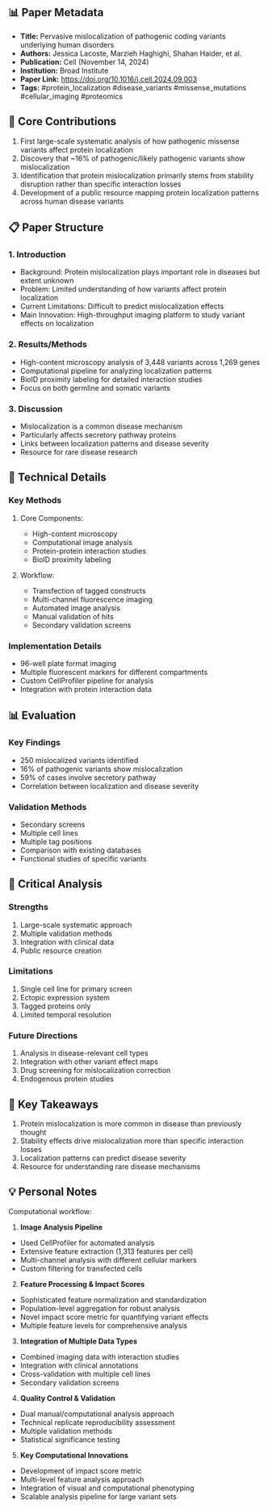 ## 📊 Paper Metadata
- **Title:** Pervasive mislocalization of pathogenic coding variants underlying human disorders
- **Authors:** Jessica Lacoste, Marzieh Haghighi, Shahan Haider, et al.
- **Publication:** Cell (November 14, 2024)
- **Institution:** Broad Institute
- **Paper Link:** https://doi.org/10.1016/j.cell.2024.09.003
- **Tags:** #protein_localization #disease_variants #missense_mutations #cellular_imaging #proteomics

## 🎯 Core Contributions
1. First large-scale systematic analysis of how pathogenic missense variants affect protein localization
2. Discovery that ~16% of pathogenic/likely pathogenic variants show mislocalization
3. Identification that protein mislocalization primarily stems from stability disruption rather than specific interaction losses
4. Development of a public resource mapping protein localization patterns across human disease variants

## 📋 Paper Structure

### 1. Introduction
- Background: Protein mislocalization plays important role in diseases but extent unknown
- Problem: Limited understanding of how variants affect protein localization
- Current Limitations: Difficult to predict mislocalization effects
- Main Innovation: High-throughput imaging platform to study variant effects on localization

### 2. Results/Methods
- High-content microscopy analysis of 3,448 variants across 1,269 genes
- Computational pipeline for analyzing localization patterns
- BioID proximity labeling for detailed interaction studies
- Focus on both germline and somatic variants

### 3. Discussion
- Mislocalization is a common disease mechanism
- Particularly affects secretory pathway proteins
- Links between localization patterns and disease severity
- Resource for rare disease research

## 🔬 Technical Details

### Key Methods
1. Core Components:
   - High-content microscopy
   - Computational image analysis
   - Protein-protein interaction studies
   - BioID proximity labeling

2. Workflow:
   - Transfection of tagged constructs
   - Multi-channel fluorescence imaging
   - Automated image analysis
   - Manual validation of hits
   - Secondary validation screens

### Implementation Details
- 96-well plate format imaging
- Multiple fluorescent markers for different compartments
- Custom CellProfiler pipeline for analysis
- Integration with protein interaction data

## 📊 Evaluation

### Key Findings
- 250 mislocalized variants identified
- 16% of pathogenic variants show mislocalization
- 59% of cases involve secretory pathway
- Correlation between localization and disease severity

### Validation Methods
- Secondary screens
- Multiple cell lines
- Multiple tag positions
- Comparison with existing databases
- Functional studies of specific variants

## 💭 Critical Analysis

### Strengths
1. Large-scale systematic approach
2. Multiple validation methods
3. Integration with clinical data
4. Public resource creation

### Limitations
1. Single cell line for primary screen
2. Ectopic expression system
3. Tagged proteins only
4. Limited temporal resolution

### Future Directions
1. Analysis in disease-relevant cell types
2. Integration with other variant effect maps
3. Drug screening for mislocalization correction
4. Endogenous protein studies

## 📌 Key Takeaways
1. Protein mislocalization is more common in disease than previously thought
2. Stability effects drive mislocalization more than specific interaction losses
3. Localization patterns can predict disease severity
4. Resource for understanding rare disease mechanisms

## 💡 Personal Notes
Computational workflow:

1. **Image Analysis Pipeline**
- Used CellProfiler for automated analysis
- Extensive feature extraction (1,313 features per cell)
- Multi-channel analysis with different cellular markers
- Custom filtering for transfected cells

2. **Feature Processing & Impact Scores**
- Sophisticated feature normalization and standardization
- Population-level aggregation for robust analysis
- Novel impact score metric for quantifying variant effects
- Multiple feature levels for comprehensive analysis

3. **Integration of Multiple Data Types**
- Combined imaging data with interaction studies
- Integration with clinical annotations
- Cross-validation with multiple cell lines
- Secondary validation screens

4. **Quality Control & Validation**
- Dual manual/computational analysis approach
- Technical replicate reproducibility assessment
- Multiple validation methods
- Statistical significance testing

5. **Key Computational Innovations**
- Development of impact score metric
- Multi-level feature analysis approach
- Integration of visual and computational phenotyping
- Scalable analysis pipeline for large variant sets

